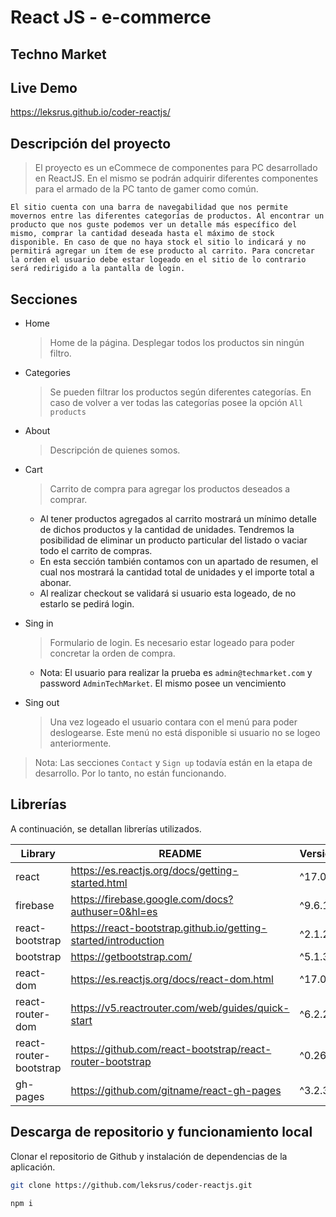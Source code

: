 # React JS - e-commerce

## Techno Market

## Live Demo

https://leksrus.github.io/coder-reactjs/

## Descripción del proyecto

> El proyecto es un eCommece de componentes para PC desarrollado en ReactJS. En el mismo se podrán adquirir diferentes componentes para el armado de la PC tanto de gamer como común.

    El sitio cuenta con una barra de navegabilidad que nos permite movernos entre las diferentes categorías de productos. Al encontrar un producto que nos guste podemos ver un detalle más específico del mismo, comprar la cantidad deseada hasta el máximo de stock disponible. En caso de que no haya stock el sitio lo indicará y no permitirá agregar un ítem de ese producto al carrito. Para concretar la orden el usuario debe estar logeado en el sitio de lo contrario será redirigido a la pantalla de login.

## Secciones

- Home

  > Home de la página. Desplegar todos los productos sin ningún filtro.

- Categories

  > Se pueden filtrar los productos según diferentes categorías. En caso de volver a ver todas las categorías posee la opción `All products`

- About

  > Descripción de quienes somos.

- Cart

  > Carrito de compra para agregar los productos deseados a comprar.

  - Al tener productos agregados al carrito mostrará un mínimo detalle de dichos productos y la cantidad de unidades. Tendremos la posibilidad de eliminar un producto particular del listado o vaciar todo el carrito de compras.
  - En esta sección también contamos con un apartado de resumen, el cual nos mostrará la cantidad total de unidades y el importe total a abonar.
  - Al realizar checkout se validará si usuario esta logeado, de no estarlo se pedirá login.

- Sing in

  > Formulario de login. Es necesario estar logeado para poder concretar la orden de compra.

  - Nota: El usuario para realizar la prueba es `admin@techmarket.com` y password `AdminTechMarket`. El mismo posee un vencimiento

- Sing out

  > Una vez logeado el usuario contara con el menú para poder deslogearse. Este menú no está disponible si usuario no se logeo anteriormente.

> Nota: Las secciones `Contact` y `Sign up` todavía están en la etapa de desarrollo. Por lo tanto, no están funcionando.

## Librerías

A continuación, se detallan librerías utilizados.

| Library                | README                                                         | Version |
| ---------------------- | -------------------------------------------------------------- | ------- |
| react                  | https://es.reactjs.org/docs/getting-started.html               | ^17.0.2 |
| firebase               | https://firebase.google.com/docs?authuser=0&hl=es              | ^9.6.10 |
| react-bootstrap        | https://react-bootstrap.github.io/getting-started/introduction | ^2.1.2  |
| bootstrap              | https://getbootstrap.com/                                      | ^5.1.3  |
| react-dom              | https://es.reactjs.org/docs/react-dom.html                     | ^17.0.2 |
| react-router-dom       | https://v5.reactrouter.com/web/guides/quick-start              | ^6.2.2  |
| react-router-bootstrap | https://github.com/react-bootstrap/react-router-bootstrap      | ^0.26.1 |
| gh-pages               | https://github.com/gitname/react-gh-pages                      | ^3.2.3  |

## Descarga de repositorio y funcionamiento local

Clonar el repositorio de Github y instalación de dependencias de la aplicación.

```sh
git clone https://github.com/leksrus/coder-reactjs.git

npm i
```
